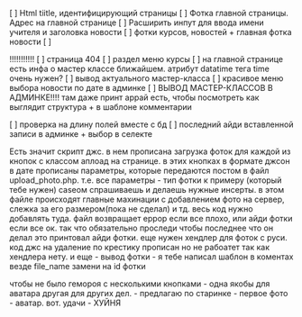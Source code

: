 [ ] Html tiitle, идентифицирующий страницы
[ ] Фотка главной страницы. Адрес на главной странице
[ ] Расширить инпут для ввода имени учителя и заголовка новости
[ ] фотки курсов, новостей + главная фотка новости
[ ] <p class="db_error">!!!!!!!!!!!
[ ] страница 404
[ ] раздел меню курсы
[ ] на главной странице есть инфа о мастер классе ближайшем. атрибут datatime тега time очень нужен?
[ ] вывод актуального мастер-класса
[ ] красивое меню выбора новости по дате в админке
[ ] ВЫВОД МАСТЕР-КЛАССОВ В АДМИНКЕ!!!! там даже принт аррай есть, чтобы посмотреть как выглядит структура + в шаблоне комментарии

[ ] проверка на длину полей вместе с бд
[ ] последний айди вставленной записи в админке + выбор в селекте


Есть значит скрипт джс. в нем прописана загрузка фоток для каждой из кнопок с классом аплоад на странице. в этих кнопках в формате джсон в дате прописаны параметры, которые передаются постом в файл upload_photo.php. т.е. все параметры - тип фотки к примеру (который тебе нужен) caseом спрашиваешь и делаешь нужные инсерты. в этом файле происходят главные махинации с добавлением фото на сервер, слежка за его размером(пока не сделал) и тд. весь код нужно добавлять туда. файл возвращает еррор если все плохо, или айди фотки если все ок. так что обязательно проследи чтобы последнее что он делал это принтовал айди фотки. еще нужен хендлер для фоток с руси. код джс на удаление по крестику прописан но не рабоатет так как хендлера нету. и еще - вывод фотки - я тебе написал шаблон в коментах везде file_name замени на id фотки

чтобы не было гемороя с несколькими кнопками - одна якобы для аватара другая для других дел. - предлагаю по старинке - первое фото - аватар. вот. удачи - ХУЙНЯ